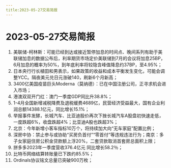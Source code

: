 ```yaml
---
title:2023-05-27交易简报
---
```

# 2023-05-27交易简报
1. 美联储-柯林斯：可能已经到达或接近暂停加息的时间点、晚间系列有助于美联储加息的数据公布后，利率期货市场定价美联储到7月的会议将加息25BP，6月加息的概率为50%，到年底利率将较隐含峰值降息约37BP，至4.95%；
2. 日本央行行长植田和男表示，如果政策的收益和成本平衡发生变化，可能会调整YCC。隔夜美元兑日元涨破140，刷新6个月新高；
3. 3400亿美国疫苗巨头Moderna（莫纳德）：已在中国注册公司，正寻求机会进入市场；
4. 港澳双双开门红：澳门一季度GDP同比升38.8%；
5. 1-4月全国新增减税降费及退税缓费4689亿，民营经济受益最大，国有企业利润总额14388.1亿元，同比增长15.1%；
6. 举报事件发酵，长城汽车、比亚迪股价再次下挫长城汽车A股盘初快速走低，一度跌超6%，收盘跌超4%；比亚迪A股也跌超3%；
7. 北京：今年新增小客车指标10万个，将持续加大向“无车家庭”配置比例；
8. 深房中协：禁止参与或协助“买房负首付”“零首付”等违规违法行为；南京：多子女家庭住房公积金贷款额上浮20%，二套贷款取消首套房总面积上限；
9. 拼多多2023年一季度营收376.4亿元 同比增长58.2％；
10. 比特币网络结算转账量已下跌约85.5%；
11. Ordinals协议铭文总量已突破900万枚；